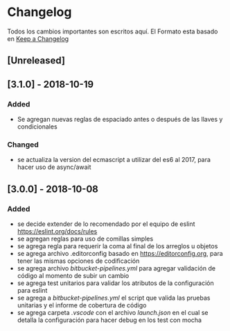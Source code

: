 # Changelog

Todos los cambios importantes son escritos aquí. El Formato esta basado en [Keep a Changelog](http://keepachangelog.com/es-ES/1.0.0/)

## [Unreleased]

## [3.1.0] - 2018-10-19
### Added
- Se agregan nuevas reglas de espaciado antes o después de las llaves y condicionales

### Changed
- se actualiza la version del ecmascript a utilizar del es6 al 2017, para hacer uso de async/await

## [3.0.0] - 2018-10-08
### Added
- se decide extender de lo recomendado por el equipo de eslint https://eslint.org/docs/rules
- se agregan reglas para uso de comillas simples
- se agrega regla para requerir la coma al final de los arreglos u objetos
- se agrega archivo .editorconfig basado en https://editorconfig.org, para tener las mismas opciones de codificación
- se agrega archivo _bitbucket-pipelines.yml_ para agregar validación de código al momento de subir un cambio
- se agrega test unitarios para validar los atributos de la configuración para eslint
- se agrega a _bitbucket-pipelines.yml_ el script que valida las pruebas unitarias y el informe de cobertura de código
- se agrega carpeta _.vscode_ con el archivo _launch.json_ en el cual se detalla la configuración para hacer debug en los test con mocha
